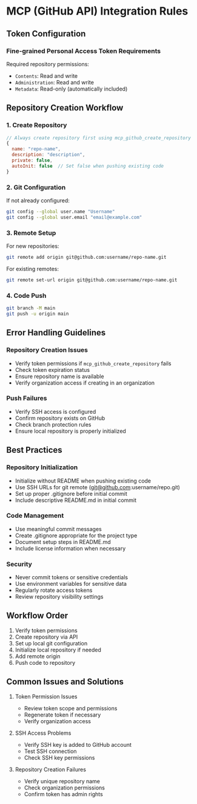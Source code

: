 # MCP (GitHub API) Integration Rules

## Token Configuration
### Fine-grained Personal Access Token Requirements
Required repository permissions:
- `Contents`: Read and write
- `Administration`: Read and write
- `Metadata`: Read-only (automatically included)

## Repository Creation Workflow

### 1. Create Repository
```javascript
// Always create repository first using mcp_github_create_repository
{
  name: "repo-name",
  description: "description",
  private: false,
  autoInit: false  // Set false when pushing existing code
}
```

### 2. Git Configuration
If not already configured:
```bash
git config --global user.name "Username"
git config --global user.email "email@example.com"
```

### 3. Remote Setup
For new repositories:
```bash
git remote add origin git@github.com:username/repo-name.git
```
For existing remotes:
```bash
git remote set-url origin git@github.com:username/repo-name.git
```

### 4. Code Push
```bash
git branch -M main
git push -u origin main
```

## Error Handling Guidelines

### Repository Creation Issues
- Verify token permissions if `mcp_github_create_repository` fails
- Check token expiration status
- Ensure repository name is available
- Verify organization access if creating in an organization

### Push Failures
- Verify SSH access is configured
- Confirm repository exists on GitHub
- Check branch protection rules
- Ensure local repository is properly initialized

## Best Practices

### Repository Initialization
- Initialize without README when pushing existing code
- Use SSH URLs for git remote (git@github.com:username/repo.git)
- Set up proper .gitignore before initial commit
- Include descriptive README.md in initial commit

### Code Management
- Use meaningful commit messages
- Create .gitignore appropriate for the project type
- Document setup steps in README.md
- Include license information when necessary

### Security
- Never commit tokens or sensitive credentials
- Use environment variables for sensitive data
- Regularly rotate access tokens
- Review repository visibility settings

## Workflow Order
1. Verify token permissions
2. Create repository via API
3. Set up local git configuration
4. Initialize local repository if needed
5. Add remote origin
6. Push code to repository

## Common Issues and Solutions
1. Token Permission Issues
   - Review token scope and permissions
   - Regenerate token if necessary
   - Verify organization access

2. SSH Access Problems
   - Verify SSH key is added to GitHub account
   - Test SSH connection
   - Check SSH key permissions

3. Repository Creation Failures
   - Verify unique repository name
   - Check organization permissions
   - Confirm token has admin rights 
